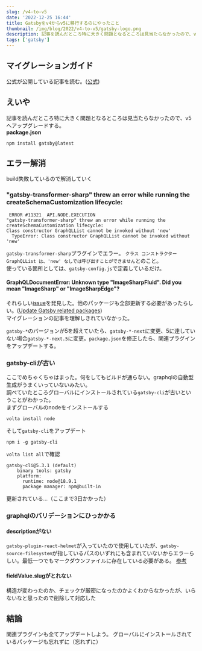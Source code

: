 ```yaml
---
slug: /v4-to-v5
date: '2022-12-25 16:44'
title: Gatsbyをv4からv5に移行するのにやったこと
thumbnail: /img/blog/2022/v4-to-v5/gatsby-logo.png
description: 記事を読んだところ特に大きく問題となるところは見当たらなかったので、v5へアップグレードする。
tags: ['gatsby']
---
```

## マイグレーションガイド
公式が公開している記事を読む。([公式](https://www.gatsbyjs.com/docs/reference/release-notes/migrating-from-v4-to-v5/))

## えいや
記事を読んだところ特に大きく問題となるところは見当たらなかったので、v5へアップグレードする。  
**package.json**
```shell
npm install gatsby@latest
```
## エラー解消
build失敗しているので解消していく

### "gatsby-transformer-sharp" threw an error while running the createSchemaCustomization lifecycle:
```shell
 ERROR #11321  API.NODE.EXECUTION
"gatsby-transformer-sharp" threw an error while running the createSchemaCustomization lifecycle:
Class constructor GraphQLList cannot be invoked without 'new'
  TypeError: Class constructor GraphQLList cannot be invoked without 'new'
```
`gatsby-transformer-sharp`プラグインでエラー。
`クラス コンストラクター GraphQLList は、'new' なしでは呼び出すことができません`とのこと。  
使っている箇所としては、`gatsby-config.js`で定義しているだけ。

#### GraphQLDocumentError: Unknown type "ImageSharpFluid". Did you mean "ImageSharp" or "ImageSharpEdge"?

それらしい[issue](https://github.com/gatsbyjs/gatsby/discussions/36609#discussioncomment-4057299)を発見した。他のパッケージも全部更新する必要があったらしい。([Update Gatsby related packages](https://v5.gatsbyjs.com/docs/reference/release-notes/migrating-from-v4-to-v5/#update-gatsby-related-packages))  
マイグレーションの記事を理解しきれていなかった。

`gatsby-*`のバージョンが5を超えていたら、`gatsby-*-next`に変更、5に達していない場合`gatsby-*-next.5`に変更。`package.json`を修正したら、関連プラグインをアップデートする。

### gatsby-cliが古い
ここでめちゃくちゃはまった。何をしてもビルドが通らない。graphqlの自動型生成がうまくいっていないみたい。  
調べていたところグローバルにインストールされている`gatsby-cli`が古いということがわかった。  
まずグローバルのnodeをインストールする
```
volta install node
```
そして`gatsby-cli`をアップデート
```
npm i -g gatsby-cli
```
`volta list all`で確認
```
gatsby-cli@5.3.1 (default)
    binary tools: gatsby
    platform:
      runtime: node@18.9.1
      package manager: npm@built-in
```
更新されている…（ここまで3日かかった）

### graphqlのバリデーションにひっかかる
#### descriptionがない
`gatsby-plugin-react-helmet`が入っていたので使用していたが、`gatsby-source-filesystem`が指しているパスのいずれにも含まれていないからエラーらしい。最低一つでもマークダウンファイルに存在している必要がある。
[参考](https://stackoverflow.com/questions/62209671/gatsby-keeps-complaining-cannot-query-field-fields-on-type-markdownremark-wh)

#### fieldValue.slugがとれない
構造が変わったのか、チェックが厳密になったのかよくわからなかったが、いらないなと思ったので削除して対応した

## 結論
関連プラグインも全てアップデートしよう。
グローバルにインストールされているパッケージも忘れずに（忘れずに）
